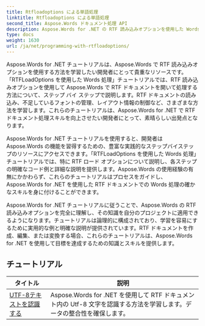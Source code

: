 ```yaml
---
title: Rtfloadoptions による単語処理
linktitle: Rtfloadoptions による単語処理
second_title: Aspose.Words ドキュメント処理 API
description: Aspose.Words for .NET の RTF 読み込みオプションを使用した Words 処理について学習します。ステップバイステップのチュートリアルとサンプル C# コードを使用して、RTF ドキュメントを読み込み、操作する方法を学習します。
type: docs
weight: 1630
url: /ja/net/programming-with-rtfloadoptions/
---
```

Aspose.Words for .NET チュートリアルは、Aspose.Words で RTF 読み込みオプションを使用する方法を学習したい開発者にとって貴重なリソースです。「RTFLoadOptions を使用した Words 処理」チュートリアルでは、RTF 読み込みオプションを使用して Aspose.Words で RTF ドキュメントを開いて処理する方法について、ステップ バイ ステップで説明します。RTF ドキュメントの読み込み、不足しているフォントの管理、レイアウト情報の制御など、さまざまな方法を学習します。これらのチュートリアルは、Aspose.Words for .NET で RTF ドキュメント処理スキルを向上させたい開発者にとって、素晴らしい出発点となります。

Aspose.Words for .NET チュートリアルを使用すると、開発者は Aspose.Words の機能を習得するための、豊富な実践的なステップバイステップのリソースにアクセスできます。「RTFLoadOptions を使用した Words 処理」チュートリアルでは、特に RTF ロード オプションについて説明し、各ステップの明確なコード例と詳細な説明を提供します。Aspose.Words の使用経験の有無にかかわらず、これらのチュートリアルはプロセスをガイドし、Aspose.Words for .NET を使用した RTF ドキュメントでの Words 処理の確かなスキルを身に付けることができます。

Aspose.Words for .NET チュートリアルに従うことで、Aspose.Words の RTF 読み込みオプションを完全に理解し、その知識を自分のプロジェクトに適用できるようになります。チュートリアルは論理的に構成されており、学習を容易にするために実用的な例と明確な説明が提供されています。RTF ドキュメントを作成、編集、または変換する場合、これらのチュートリアルは、Aspose.Words for .NET を使用して目標を達成するための知識とスキルを提供します。

 ## チュートリアル
| タイトル | 説明 |
| --- | --- |
| [UTF-8テキストを認識する](./recognize-utf8-text/) | Aspose.Words for .NET を使用して RTF ドキュメント内の Utf-8 文字を認識する方法を学習します。データの整合性を確保します。 |